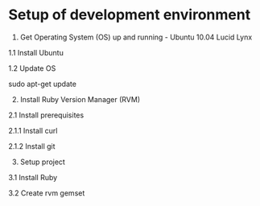 # Setup of development environment

1. Get Operating System (OS) up and running - Ubuntu 10.04 Lucid Lynx

1.1 Install Ubuntu

1.2 Update OS

  sudo apt-get update

2. Install Ruby Version Manager (RVM)

2.1 Install prerequisites

2.1.1 Install curl

2.1.2 Install git

3. Setup project

3.1 Install Ruby

3.2 Create rvm gemset


